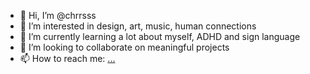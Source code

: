 - 👋 Hi, I’m @chrrsss
- 👀 I’m interested in design, art, music, human connections
- 🌱 I’m currently learning a lot about myself, ADHD and sign language
- 💞️ I’m looking to collaborate on meaningful projects
- 📫 How to reach me: [...](https://bento.me/chrs)

<!---
chrrsss/chrrsss is a ✨ special ✨ repository because its `README.md` (this file) appears on your GitHub profile.
You can click the Preview link to take a look at your changes.
--->
